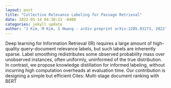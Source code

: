 ```yaml
--- 
layout: post 
title: "Collective Relevance Labeling for Passage Retrieval" 
date: 2022-05-14 04:38:21 -0400 
categories: jekyll update 
author: "J Kim, M Kim, S Hwang - arXiv preprint arXiv:2205.03273, 2022" 
--- 
```

Deep learning for Information Retrieval (IR) requires a large amount of high-quality query-document relevance labels, but such labels are inherently sparse. Label smoothing redistributes some observed probability mass over unobserved instances, often uniformly, uninformed of the true distribution. In contrast, we propose knowledge distillation for informed labeling, without incurring high computation overheads at evaluation time. Our contribution is designing a simple but efficient Cites: Multi-stage document ranking with BERT
